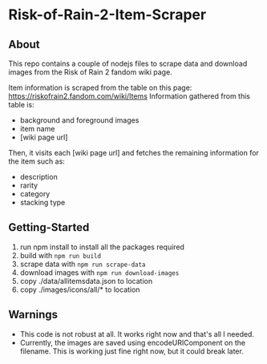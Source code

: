 # Risk-of-Rain-2-Item-Scraper

## About
This repo contains a couple of nodejs files to scrape data and download images from the Risk of Rain 2 fandom wiki page.

Item information is scraped from the table on this page:
https://riskofrain2.fandom.com/wiki/Items
Information gathered from this table is:
- background and foreground images
- item name
- [wiki page url]

Then, it visits each [wiki page url] and fetches the remaining information for the item such as:
- description
- rarity
- category
- stacking type

## Getting-Started
1) run npm install to install all the packages required
2) build with ```npm run build```
3) scrape data with ```npm run scrape-data```
4) download images with ```npm run download-images```
5) copy ./data/allitemsdata.json to location
6) copy ./images/icons/all/* to location

## Warnings
- This code is not robust at all. It works right now and that's all I needed.
- Currently, the images are saved using encodeURIComponent on the filename. This is working just fine right now, but it could break later.

